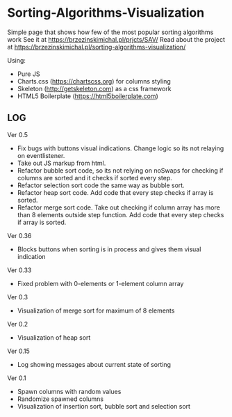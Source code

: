 # Sorting-Algorithms-Visualization
Simple page that shows how few of the most popular sorting algorithms work
See it at https://brzezinskimichal.pl/prjcts/SAV/
Read about the project at https://brzezinskimichal.pl/sorting-algorithms-visualization/

Using:
  * Pure JS
  * Charts.css (https://chartscss.org) for columns styling
  * Skeleton (http://getskeleton.com) as a css framework
  * HTML5 Boilerplate (https://html5boilerplate.com)

LOG
--------
Ver 0.5
  * Fix bugs with buttons visual indications. Change logic so its not relaying on eventlistener.
  * Take out JS markup from html.
  * Refactor bubble sort code, so its not relying on noSwaps for checking if columns are sorted and it checks if sorted every step.
  * Refactor selection sort code the same way as bubble sort.
  * Refactor heap sort code. Add code that every step checks if array is sorted.
  * Refactor merge sort code. Take out checking if column array has more than 8 elements outside step function. Add code that every step checks if array is sorted.

Ver 0.36
  * Blocks buttons when sorting is in process and gives them visual indication

Ver 0.33
  * Fixed problem with 0-elements or 1-element column array
 
Ver 0.3 
  * Visualization of merge sort for maximum of 8 elements

Ver 0.2
  * Visualization of heap sort

Ver 0.15
  * Log showing messages about current state of sorting

Ver 0.1
  * Spawn columns with random values
  * Randomize spawned columns
  * Visualization of insertion sort, bubble sort and selection sort

